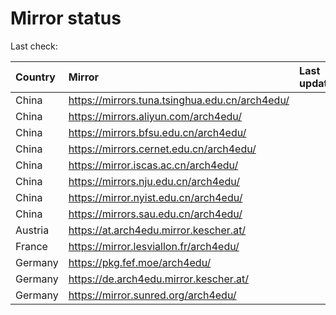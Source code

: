 <script src="./time.js"></script>
# Mirror status
Last check: <script type="text/javascript">localize(1705688606.8892198);</script>

|Country|Mirror|Last update|
|:------|:-----|:----------|
|China|https://mirrors.tuna.tsinghua.edu.cn/arch4edu/|<script type="text/javascript">localize(1705646124);</script>|
|China|https://mirrors.aliyun.com/arch4edu/|<script type="text/javascript">localize(1705646124);</script>|
|China|https://mirrors.bfsu.edu.cn/arch4edu/|<script type="text/javascript">localize(1705646124);</script>|
|China|https://mirrors.cernet.edu.cn/arch4edu/|<script type="text/javascript">localize(1705646124);</script>|
|China|https://mirror.iscas.ac.cn/arch4edu/|<script type="text/javascript">localize(1705646124);</script>|
|China|https://mirrors.nju.edu.cn/arch4edu/|<script type="text/javascript">localize(1705602665);</script>|
|China|https://mirror.nyist.edu.cn/arch4edu/|<script type="text/javascript">localize(1705646124);</script>|
|China|https://mirrors.sau.edu.cn/arch4edu/|<script type="text/javascript">localize(1705646124);</script>|
|Austria|https://at.arch4edu.mirror.kescher.at/|<script type="text/javascript">localize(1705646124);</script>|
|France|https://mirror.lesviallon.fr/arch4edu/|<script type="text/javascript">localize(1705646124);</script>|
|Germany|https://pkg.fef.moe/arch4edu/|<script type="text/javascript">localize(1705646124);</script>|
|Germany|https://de.arch4edu.mirror.kescher.at/|<script type="text/javascript">localize(1705646124);</script>|
|Germany|https://mirror.sunred.org/arch4edu/|<script type="text/javascript">localize(1705646124);</script>|

<script src="./tablefilter/tablefilter.js"></script>
<script src="./table.js"></script>